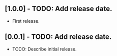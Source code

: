 ## [1.0.0] - TODO: Add release date.

* First release.

## [0.0.1] - TODO: Add release date.

* TODO: Describe initial release.
